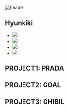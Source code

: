 ![header](https://capsule-render.vercel.app/api?type=waving&color=auto&height=300&section=header&text=HYUNKIKI%20Profile&fontSize=50)

## Hyunkiki
- <img src="https://img.shields.io/badge/react-3178C6?style=flat&logo=react&logoColor=white"/>
- <img src="https://img.shields.io/badge/Javascript-F7DF1E?style=flat&logo=Javascript&logoColor=white"/>
- <img src="https://img.shields.io/badge/html5-F7DF1E?style=flat&logo=html5&logoColor=white"/>
- <img src="https://img.shields.io/badge/css3-F7DF1E?style=flat&logo=css3&logoColor=white"/>
## PROJECT1: PRADA

## PROJECT2: GOAL

## PROJECT3: GHIBIL
<!--
**hyunkiki/hyunkiki** is a ✨ _special_ ✨ repository because its `README.md` (this file) appears on your GitHub profile.

Here are some ideas to get you started:

- 🔭 I’m currently working on ...
- 🌱 I’m currently learning ...
- 👯 I’m looking to collaborate on ...
- 🤔 I’m looking for help with ...
- 💬 Ask me about ...
- 📫 How to reach me: ...
- 😄 Pronouns: ...
- ⚡ Fun fact: ...
-->
